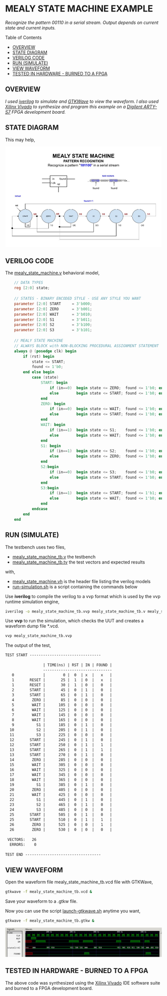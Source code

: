 # MEALY STATE MACHINE EXAMPLE

_Recognize the pattern 00110 in a serial stream.
Output depends on current state and current inputs._

Table of Contents

* [OVERVIEW](https://github.com/JeffDeCola/my-verilog-examples/tree/master/sequential-logic/finite-state-machines/mealy_state_machine#overview)
* [STATE DIAGRAM](https://github.com/JeffDeCola/my-verilog-examples/tree/master/sequential-logic/finite-state-machines/mealy_state_machine#state-diagram)
* [VERILOG CODE](https://github.com/JeffDeCola/my-verilog-examples/tree/master/sequential-logic/finite-state-machines/mealy_state_machine#verilog-code)
* [RUN (SIMULATE)](https://github.com/JeffDeCola/my-verilog-examples/tree/master/sequential-logic/finite-state-machines/mealy_state_machine#run-simulate)
* [VIEW WAVEFORM](https://github.com/JeffDeCola/my-verilog-examples/tree/master/sequential-logic/finite-state-machines/mealy_state_machine#view-waveform)
* [TESTED IN HARDWARE - BURNED TO A FPGA](https://github.com/JeffDeCola/my-verilog-examples/tree/master/sequential-logic/finite-state-machines/mealy_state_machine#tested-in-hardware---burned-to-a-fpga)

## OVERVIEW

_I used
[iverilog](https://github.com/JeffDeCola/my-cheat-sheets/tree/master/hardware/tools/simulation/iverilog-cheat-sheet)
to simulate and
[GTKWave](https://github.com/JeffDeCola/my-cheat-sheets/tree/master/hardware/tools/simulation/gtkwave-cheat-sheet)
to view the waveform. I also used
[Xilinx Vivado](https://github.com/JeffDeCola/my-cheat-sheets/tree/master/hardware/tools/synthesis/xilinx-vivado-cheat-sheet)
to synthesize and program this example on a
[Digilent ARTY-S7](https://github.com/JeffDeCola/my-cheat-sheets/tree/master/hardware/development/fpga-development-boards/digilent-arty-s7-cheat-sheet)
FPGA development board._

## STATE DIAGRAM

This may help,

![IMAGE - mealy_state_machine.jpg - IMAGE](../../../docs/pics/sequential-logic/mealy_state_machine.jpg)

## VERILOG CODE

The
[mealy_state_machine.v](https://github.com/JeffDeCola/my-verilog-examples/blob/master/sequential-logic/finite-state-machines/mealy_state_machine/mealy_state_machine.v)
behavioral model,

```verilog
    // DATA TYPES
    reg [2:0] state;

    // STATES - BINARY ENCODED STYLE - USE ANY STYLE YOU WANT
    parameter [2:0] START     = 3'b000;
    parameter [2:0] ZERO      = 3'b001;
    parameter [2:0] WAIT      = 3'b010;
    parameter [2:0] S1        = 3'b011;
    parameter [2:0] S2        = 3'b100;
    parameter [2:0] S3        = 3'b101;

    // MEALY STATE MACHINE
    // ALWAYS BLOCK with NON-BLOCKING PROCEDURAL ASSIGNMENT STATEMENT
    always @ (posedge clk) begin
        if (rst) begin
            state <= START;
            found <= 1'b0;
        end else begin
            case (state)
                START: begin
                    if (in==0)  begin state <= ZERO;  found <= 1'b0; end
                    else        begin state <= START; found <= 1'b0; end
                end
                ZERO: begin
                    if (in==0)  begin state <= WAIT;  found <= 1'b0; end
                    else        begin state <= START; found <= 1'b0; end
                end
                WAIT: begin
                    if (in==1)  begin state <= S1;    found <= 1'b0; end
                    else        begin state <= WAIT;  found <= 1'b0; end
                end
                S1: begin
                    if (in==1)  begin state <= S2;    found <= 1'b0; end
                    else        begin state <= ZERO;  found <= 1'b0; end
                end
                S2:begin
                    if (in==0)  begin state <= S3;    found <= 1'b0; end
                    else        begin state <= START; found <= 1'b0; end
                end
                S3:begin
                    if (in==1)  begin state <= START; found <= 1'b1; end // Found pattern
                    else        begin state <= WAIT;  found <= 1'b0; end
                end
            endcase
        end
    end
```

## RUN (SIMULATE)

The testbench uses two files,

* [mealy_state_machine_tb.v](https://github.com/JeffDeCola/my-verilog-examples/blob/master/sequential-logic/finite-state-machines/mealy_state_machine/mealy_state_machine_tb.v)
  the testbench
* [mealy_state_machine_tb.tv](https://github.com/JeffDeCola/my-verilog-examples/blob/master/sequential-logic/finite-state-machines/mealy_state_machine/mealy_state_machine_tb.tv)
  the test vectors and expected results

with,

* [mealy_state_machine.vh](https://github.com/JeffDeCola/my-verilog-examples/blob/master/sequential-logic/finite-state-machines/mealy_state_machine/mealy_state_machine.vh)
  is the header file listing the verilog models
* [run-simulation.sh](https://github.com/JeffDeCola/my-verilog-examples/blob/master/sequential-logic/finite-state-machines/mealy_state_machine/run-simulation.sh)
  is a script containing the commands below

Use **iverilog** to compile the verilog to a vvp format
which is used by the vvp runtime simulation engine,

```bash
iverilog -o mealy_state_machine_tb.vvp mealy_state_machine_tb.v mealy_state_machine.vh
```

Use **vvp** to run the simulation, which checks the UUT
and creates a waveform dump file *.vcd.

```bash
vvp mealy_state_machine_tb.vvp
```

The output of the test,

```text
TEST START --------------------------------

                 | TIME(ns) | RST | IN | FOUND |
                 -------------------------------
   0             |        0 |  0  | x  |   x   |
   1       RESET |       25 |  1  | 0  |   x   |
   1       RESET |       30 |  1  | 0  |   0   |
   2       START |       45 |  0  | 1  |   0   |
   3       START |       65 |  0  | 1  |   0   |
   4        ZERO |       85 |  0  | 0  |   0   |
   5        WAIT |      105 |  0  | 0  |   0   |
   6        WAIT |      125 |  0  | 0  |   0   |
   7        WAIT |      145 |  0  | 0  |   0   |
   8        WAIT |      165 |  0  | 0  |   0   |
   9          S1 |      185 |  0  | 1  |   0   |
  10          S2 |      205 |  0  | 1  |   0   |
  11          S3 |      225 |  0  | 0  |   0   |
  12       START |      245 |  0  | 1  |   0   |
  12       START |      250 |  0  | 1  |   1   |
  13       START |      265 |  0  | 1  |   1   |
  13       START |      270 |  0  | 1  |   0   |
  14        ZERO |      285 |  0  | 0  |   0   |
  15        WAIT |      305 |  0  | 0  |   0   |
  16        WAIT |      325 |  0  | 0  |   0   |
  17        WAIT |      345 |  0  | 0  |   0   |
  18        WAIT |      365 |  0  | 0  |   0   |
  19          S1 |      385 |  0  | 1  |   0   |
  20        ZERO |      405 |  0  | 0  |   0   |
  21        WAIT |      425 |  0  | 0  |   0   |
  22          S1 |      445 |  0  | 1  |   0   |
  23          S2 |      465 |  0  | 1  |   0   |
  24          S3 |      485 |  0  | 0  |   0   |
  25       START |      505 |  0  | 1  |   0   |
  25       START |      510 |  0  | 1  |   1   |
  26        ZERO |      525 |  0  | 0  |   1   |
  26        ZERO |      530 |  0  | 0  |   0   |

 VECTORS:   26
  ERRORS:    0

TEST END ----------------------------------
```

## VIEW WAVEFORM

Open the waveform file mealy_state_machine_tb.vcd file with GTKWave,

```bash
gtkwave -f mealy_state_machine_tb.vcd &
```

Save your waveform to a .gtkw file.

Now you can use the script
[launch-gtkwave.sh](https://github.com/JeffDeCola/my-verilog-examples/blob/master/launch-GTKWave-script/launch-gtkwave.sh)
anytime you want,

```bash
gtkwave -f mealy_state_machine_tb.gtkw &
```

![mealy_state_machine-waveform.jpg](../../../docs/pics/sequential-logic/mealy_state_machine-waveform.jpg)

## TESTED IN HARDWARE - BURNED TO A FPGA

The above code was synthesized using the
[Xilinx Vivado](https://github.com/JeffDeCola/my-cheat-sheets/tree/master/hardware/tools/synthesis/xilinx-vivado-cheat-sheet)
IDE software suite and burned to a FPGA development board.
